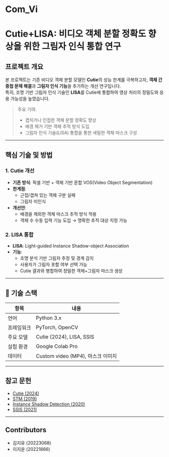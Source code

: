 # Com_Vi

# Cutie+LISA: 비디오 객체 분할 정확도 향상을 위한 그림자 인식 통합 연구

## 프로젝트 개요

본 프로젝트는 기존 비디오 객체 분할 모델인 **Cutie**의 성능 한계를 극복하고자, **객체 간 중첩 문제 해결**과 **그림자 인식 기능**을 추가하는 개선 연구입니다.  
특히, 조명 기반 그림자 인식 기술인 **LISA**를 Cutie에 통합하여 영상 처리의 정밀도와 응용 가능성을 높였습니다.

>  주요 기여:
> - 겹치거나 인접한 객체 분할 정확도 향상  
> - 배경 제거 기반 객체 추적 방식 도입  
> - 그림자 인식 기술(LISA) 통합을 통한 세밀한 객체 마스크 구성  

---

## 핵심 기술 및 방법

### 1. Cutie 개선

- **기존 방식**: 픽셀 기반 + 객체 기반 혼합 VOS(Video Object Segmentation)
- **한계점**:  
  - 근접/겹쳐 있는 객체 구분 실패  
  - 그림자 미인식  
- **개선안**:  
  - 배경을 제외한 객체 마스크 추적 방식 적용  
  - 객체 수 수동 입력 기능 도입 → 명확한 추적 대상 지정 가능  

### 2. LISA 통합

- **LISA**: Light-guided Instance Shadow-object Association
- **기능**:  
  - 조명 분석 기반 그림자 추정 및 경계 감지  
  - 사용자가 그림자 포함 여부 선택 가능  
  - Cutie 결과와 병합하여 정밀한 객체+그림자 마스크 생성  

---

## 🔧 기술 스택

| 항목       | 내용                         |
|------------|------------------------------|
| 언어       | Python 3.x                   |
| 프레임워크 | PyTorch, OpenCV              |
| 주요 모델  | Cutie (2024), LISA, SSIS     |
| 실험 환경  | Google Colab Pro             |
| 데이터     | Custom video (MP4), 마스크 이미지 |

---

## 참고 문헌

- [Cutie (2024)](https://github.com/hkchengrex/Cutie)
- [STM (2019)](https://github.com/seoungwugoh/STM)
- [Instance Shadow Detection (2020)](https://github.com/stevewongv/InstanceShadowDetection)
- [SSIS (2021)](https://github.com/stevewongv/SSIS)

---

## Contributors

- 김지유 (20223068)
- 이지윤 (20221866)
